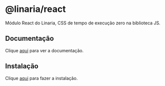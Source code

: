 # @linaria/react

Módulo React do Linaria, CSS de tempo de execução zero na biblioteca JS.

## Documentação

Clique [aqui](https://github.com/callstack/linaria) para ver a documentação.

## Instalação

Clique [aqui](https://www.npmjs.com/package/@linaria/react) para fazer a instalação.